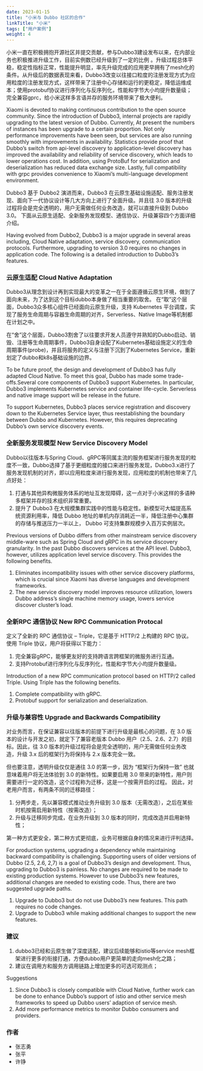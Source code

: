 ```yaml
---
date: 2023-01-15
title: "小米与 Dubbo 社区的合作"
linkTitle: "小米"
tags: ["用户案例"]
weight: 4
---
```


小米一直在积极拥抱开源社区并提交贡献，参与Dubbo3建设发布以来，在内部业务也积极推进升级工作，目前实例数已经升级到了一定的比例 。升级过程总体平稳，稳定性指标正常，性能提升明显，率先升级完成的应用更早拥有了mesh化的条件。从升级后的数据表现来看，Dubbo3改变以往接口粒度的注册发现方式为应用粒度的注册发现方式，这样带来了注册中心存储和运行的更稳定，降低运维成本；使用protobuf协议进行序列化与反序列化，性能和字节大小均提升数量级；完全兼容gprc，给小米这样多言语并存的服务环境带来了极大便利。

Xiaomi is devoted to making continuous contribution to the open source community. Since the introduction of Dubbo3,  internal projects are rapidly upgrading to the latest version of Dubbo. Currently, At present the numbers of instances has been upgrade to a certain proportion. Not only performance improvements have been seen, but services are also running smoothly with improvements in availability. Statistics provide proof that Dubbo’s switch from api-level discovery to application-level discovery has improved the availability and reliability of service discovery, which leads to lower operations cost. In addition, using ProtoBuf for serialization and deserialization has reduced data exchange size. Lastly, full compatibility with grpc provides convenience to Xiaomi’s multi-language development environment.

Dubbo3 基于 Dubbo2 演进而来，Dubbo3 在云原生基础设施适配、服务注册发现、面向下一代协议设计等几大方向上进行了全面升级。并且往 3.0 版本的升级过程将会是完全透明的，用户无需做任何业务改造，就可以直接升级到 Dubbo 3.0。
下面从云原生适配、全新服务发现模型、通信协议、升级兼容四个方面详细介绍。

Having evolved from Dubbo2, Dubbo3 is a major upgrade in several areas including, Cloud Native adaptation, service discovery, communication protocols. Furthermore, upgrading to version 3.0 requires no changes in application code. The following is a detailed introduction to Dubbo3’s features.

### 云原生适配  Cloud Native Adaptation
Dubbo3从理念到设计再到实现最大的变革之一在于全面遵循云原生环境，做到了面向未来，为了达到这个目标dubbo本身做了相当重要的取舍。
在“取”这个层面，Dubbo3众多核心组件已经面向云原生升级，支持 Kubernetes 平台调度，实现了服务生命周期与容器生命周期的对齐，Serverless、Native Image等机制都在计划之中。

在“舍”这个层面，Dubbo3割舍了以往要求开发人员遵守并熟知的Dubbo启动、销毁、注册等生命周期事件，Dubbo3自身设配了Kubernetes基础设施定义的生命周期事件(probe)，并且将服务的定义与注册下沉到了Kubernetes Service，重新划定了dubbo和k8s基础设施的边界。

To be future proof, the design and development of Dubbo3 has fully adapted Cloud Native. To meet this goal, Dubbo has made some trade-offs.Several core components of Dubbo3 support Kubernetes. In particular, Dubbo3 implements Kubernetes service and container life-cycle. Serverless and native image support will be release in the future.

To support Kubernetes, Dubbo3 places service registration and discovery down to the Kubernetes Service layer, thus reestablishing the boundary between Dubbo and Kubernetes. However, this requires deprecating Dubbo’s own service discovery events.

### 全新服务发现模型  New Service Discovery Model
Dubbo以往版本与Spring Cloud、gRPC等同属主流的服务框架进行服务发现的粒度不一致，Dubbo选择了基于更细粒度的接口来进行服务发现，Dubbo3.x进行了服务发现机制的对齐，即以应用粒度来进行服务发现，应用粒度的机制也带来了几点好处：

1. 打通与其他异构微服务体系的地址互发现障碍，这一点对于小米这样的多语种多框架并存的技术组织非常重要。
2. 提升了 Dubbo3 在大规模集群实践中的性能与稳定性。新模型可大幅提高系统资源利用率，降低 Dubbo 地址的单机内存消耗近一半，降低注册中心集群的存储与推送压力一半以上， Dubbo 可支持集群规模步入百万实例层次。

Previous versions of Dubbo differs from other mainstream service discovery middle-ware such as Spring Cloud and gRPC in its service discovery granularity. In the past Dubbo discovers services at the API level. Dubbo3, however, utilizes application level service discovery. This provides the following benefits.

1. Eliminates incompatibility issues with other service discovery platforms, which is crucial since Xiaomi has diverse languages and development frameworks.
2. The new service discovery model improves resource utilization, lowers Dubbo address’s single machine memory usage, lowers service discover cluster’s load.

### 全新RPC 通信协议  New RPC Communication Protocal
定义了全新的 RPC 通信协议 – Triple，它是基于 HTTP/2 上构建的 RPC 协议。 使用 Triple 协议，用户将获得以下能力：

1. 完全兼容gRPC，能够更友好的支持跨语言跨框架的微服务进行互通。
2. 支持Protobuf进行序列化与反序列化，性能和字节大小均提升数量级。

Introduction of a new RPC communication protocol based on HTTP/2 called Triple. Using Triple has the following benefits.

1. Complete compatibility with gRPC.
2. Protobuf support for serialization and deserialization.

### 升级与兼容性  Upgrade and Backwards Compatibility
对业务而言，在保证兼容以往版本的前提下进行升级是最核心的问题，在 3.0 版本的设计与开发之初，就定下了兼容老版本 Dubbo 用户（2.5、2.6、2.7）的目标。因此，往 3.0 版本的升级过程将会是完全透明的，用户无需做任何业务改造，升级 3.x 后的框架行为将保持与 2.x 版本完全一致。

但也要注意，透明升级仅仅是通往 3.0 的第一步，因为 “框架行为保持一致” 也就意味着用户将无法体验到 3.0 的新特性。如果要启用 3.0 带来的新特性，用户则需要进行一定的改造，这个过程称为迁移，这是一个按需开启的过程。
因此，对老用户而言，有两条不同的迁移路径：

1. 分两步走，先以兼容模式推动业务升级到 3.0 版本（无需改造），之后在某些时机按需启用新特性（按需改造）；
2. 升级与迁移同步完成，在业务升级到 3.0 版本的同时，完成改造并启用新特性；

第一种方式更安全，第二种方式更彻底，业务可根据自身的情况来进行评判选择。

For production systems, upgrading a dependency while maintaining backward compatibility is challenging. Supporting users of older versions of Dubbo (2.5, 2.6, 2,7) is a goal of Dubbo3’s design and development. Thus, upgrading to Dubbo3 is painless. No changes are required to be made to existing production systems. However to use Dubbo3’s new features, additional changes are needed to existing code. Thus, there are two suggested upgrade paths.

1. Upgrade to Dubbo3 but do not use Dubbo3’s new features. This path requires no code changes.
2. Upgrade to Dubbo3 while making additional changes to support the new features.

### 建议
1. dubbo3已经和云原生做了深度适配，建议后续能够和istio等service mesh框架进行更多的衔接打通，方便dubbo用户更简单的走向mesh化之路；
2. 建议在调用方和服务方调用链路上增加更多的可选可观测点；

Suggestions
1. Since Dubbo3 is closely compatible with Cloud Native, further work can be done to enhance Dubbo’s support of istio and other service mesh frameworks to speed up Dubbo users’ adaption of service mesh.
2. Add more performance metrics to monitor Dubbo consumers and providers.

### 作者
* 张志勇
* 张平
* 许铮

